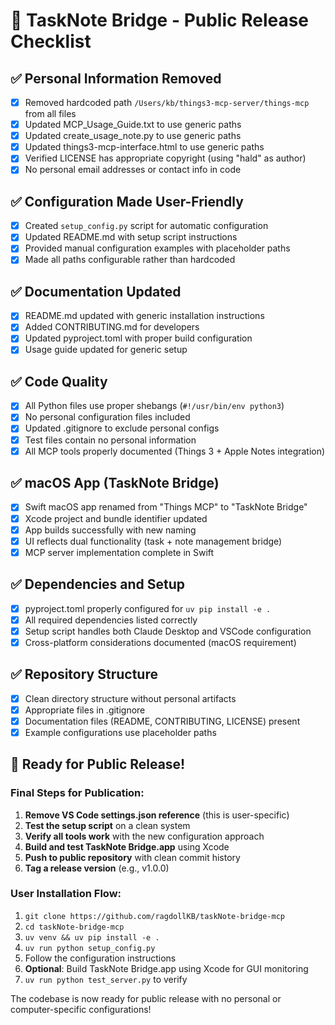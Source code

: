 # 🚀 TaskNote Bridge - Public Release Checklist

## ✅ Personal Information Removed
- [x] Removed hardcoded path `/Users/kb/things3-mcp-server/things-mcp` from all files
- [x] Updated MCP_Usage_Guide.txt to use generic paths
- [x] Updated create_usage_note.py to use generic paths  
- [x] Updated things3-mcp-interface.html to use generic paths
- [x] Verified LICENSE has appropriate copyright (using "hald" as author)
- [x] No personal email addresses or contact info in code

## ✅ Configuration Made User-Friendly
- [x] Created `setup_config.py` script for automatic configuration
- [x] Updated README.md with setup script instructions
- [x] Provided manual configuration examples with placeholder paths
- [x] Made all paths configurable rather than hardcoded

## ✅ Documentation Updated
- [x] README.md updated with generic installation instructions
- [x] Added CONTRIBUTING.md for developers
- [x] Updated pyproject.toml with proper build configuration
- [x] Usage guide updated for generic setup

## ✅ Code Quality
- [x] All Python files use proper shebangs (`#!/usr/bin/env python3`)
- [x] No personal configuration files included
- [x] Updated .gitignore to exclude personal configs
- [x] Test files contain no personal information
- [x] All MCP tools properly documented (Things 3 + Apple Notes integration)

## ✅ macOS App (TaskNote Bridge)
- [x] Swift macOS app renamed from "Things MCP" to "TaskNote Bridge"
- [x] Xcode project and bundle identifier updated
- [x] App builds successfully with new naming
- [x] UI reflects dual functionality (task + note management bridge)
- [x] MCP server implementation complete in Swift

## ✅ Dependencies and Setup
- [x] pyproject.toml properly configured for `uv pip install -e .`
- [x] All required dependencies listed correctly
- [x] Setup script handles both Claude Desktop and VSCode configuration
- [x] Cross-platform considerations documented (macOS requirement)

## ✅ Repository Structure
- [x] Clean directory structure without personal artifacts
- [x] Appropriate files in .gitignore
- [x] Documentation files (README, CONTRIBUTING, LICENSE) present
- [x] Example configurations use placeholder paths

## 🎯 Ready for Public Release!

### Final Steps for Publication:
1. **Remove VS Code settings.json reference** (this is user-specific)
2. **Test the setup script** on a clean system
3. **Verify all tools work** with the new configuration approach
4. **Build and test TaskNote Bridge.app** using Xcode
5. **Push to public repository** with clean commit history
6. **Tag a release version** (e.g., v1.0.0)

### User Installation Flow:
1. `git clone https://github.com/ragdollKB/taskNote-bridge-mcp`
2. `cd taskNote-bridge-mcp`
3. `uv venv && uv pip install -e .`
4. `uv run python setup_config.py`
5. Follow the configuration instructions
6. **Optional**: Build TaskNote Bridge.app using Xcode for GUI monitoring
7. `uv run python test_server.py` to verify

The codebase is now ready for public release with no personal or computer-specific configurations!
